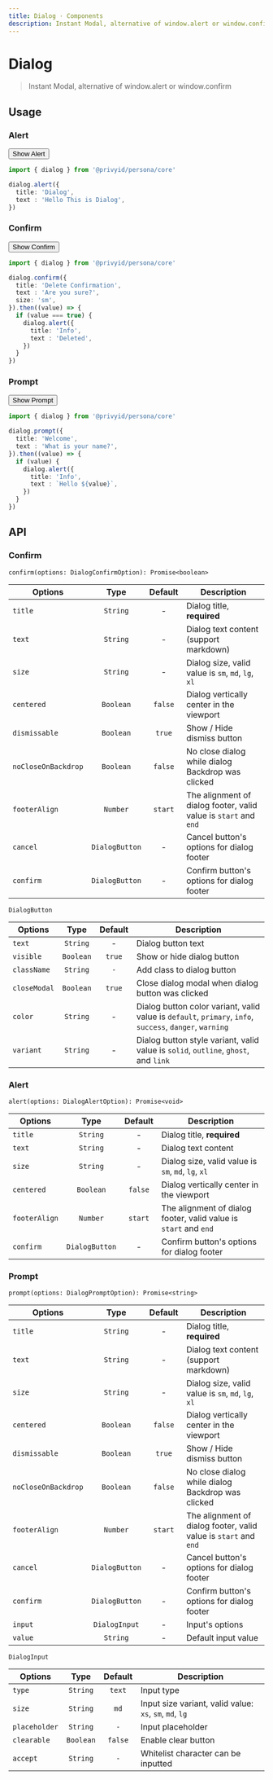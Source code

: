 ```yaml
---
title: Dialog · Components
description: Instant Modal, alternative of window.alert or window.confirm
---
```


<script setup>
  import Button from '../button/Button.vue'
  import * as dialog from '.'

  function example1 () {
    dialog.alert({
      title: 'Dialog',
      text : 'Hello This is Dialog',
    })
  }

  function example2 () {
    dialog.confirm({
      title: 'Delete Confirmation',
      text : 'Are you sure?',
    }).then((value) => {
      if (value === true) {
        dialog.alert({
          title: 'Info',
          text : 'Deleted',
        })
      }
    })
  }

  function example3 () {
    dialog.prompt({
      title: 'Welcome',
      text : 'What is your name?',
    }).then((value) => {
      if (value) {
        dialog.alert({
          title: 'Info',
          text : `Hello ${value}`,
        })
      }
    })
  }
</script>

# Dialog

> Instant Modal, alternative of window.alert or window.confirm

## Usage

### Alert

<div class="flex mt-5">
  <Button @click="example1" color="info">Show Alert</Button>
</div>

```ts
import { dialog } from '@privyid/persona/core'

dialog.alert({
  title: 'Dialog',
  text : 'Hello This is Dialog',
})
```

### Confirm

<div class="flex mt-5">
  <Button @click="example2" color="info">Show Confirm</Button>
</div>

```ts
import { dialog } from '@privyid/persona/core'

dialog.confirm({
  title: 'Delete Confirmation',
  text : 'Are you sure?',
  size: 'sm',
}).then((value) => {
  if (value === true) {
    dialog.alert({
      title: 'Info',
      text : 'Deleted',
    })
  }
})
```

### Prompt

<div class="flex mt-5">
  <Button @click="example3" color="info">Show Prompt</Button>
</div>

```ts
import { dialog } from '@privyid/persona/core'

dialog.prompt({
  title: 'Welcome',
  text : 'What is your name?',
}).then((value) => {
  if (value) {
    dialog.alert({
      title: 'Info',
      text : `Hello ${value}`,
    })
  }
})
```


## API

### Confirm

`confirm(options: DialogConfirmOption): Promise<boolean>`

| Options             |      Type      | Default | Description                                                      |
|---------------------|:--------------:|:-------:|------------------------------------------------------------------|
| `title`             |    `String`    |    -    | Dialog title, **required**                                       |
| `text`              |    `String`    |    -    | Dialog text content (support markdown)                           |
| `size`              |    `String`    |    -    | Dialog size, valid value is `sm`, `md`, `lg`, `xl`               |
| `centered`          |   `Boolean`    | `false` | Dialog vertically center in the viewport                         |
| `dismissable`       |   `Boolean`    | `true`  | Show / Hide dismiss button                                       |
| `noCloseOnBackdrop` |   `Boolean`    | `false` | No close dialog while dialog Backdrop was clicked                |
| `footerAlign`       |    `Number`    | `start` | The alignment of dialog footer, valid value is `start` and `end` |
| `cancel`            | `DialogButton` |    -    | Cancel button's options for dialog footer                        |
| `confirm`           | `DialogButton` |    -    | Confirm button's options for dialog footer                       |

`DialogButton`

| Options      |   Type    | Default | Description                                                                                              |
|--------------|:---------:|:-------:|----------------------------------------------------------------------------------------------------------|
| `text`       | `String`  |    -    | Dialog button text                                                                                       |
| `visible`    | `Boolean` | `true`  | Show or hide dialog button                                                                               |
| `className`  | `String`  |   `-`   | Add class to dialog button                                                                               |
| `closeModal` | `Boolean` | `true`  | Close dialog modal when dialog button was clicked                                                        |
| `color`      | `String`  |    -    | Dialog button color variant, valid value is `default`, `primary`, `info`, `success`, `danger`, `warning` |
| `variant`    | `String`  |    -    | Dialog button style variant, valid value is `solid`, `outline`, `ghost`, and `link`                      |

### Alert

`alert(options: DialogAlertOption): Promise<void>`

| Options       |      Type      | Default | Description                                                      |
|---------------|:--------------:|:-------:|------------------------------------------------------------------|
| `title`       |    `String`    |    -    | Dialog title, **required**                                       |
| `text`        |    `String`    |    -    | Dialog text content                                              |
| `size`        |    `String`    |    -    | Dialog size, valid value is `sm`, `md`, `lg`, `xl`               |
| `centered`    |   `Boolean`    | `false` | Dialog vertically center in the viewport                         |
| `footerAlign` |    `Number`    | `start` | The alignment of dialog footer, valid value is `start` and `end` |
| `confirm`     | `DialogButton` |    -    | Confirm button's options for dialog footer                       |

### Prompt

`prompt(options: DialogPromptOption): Promise<string>`

| Options             |      Type      | Default | Description                                                      |
|---------------------|:--------------:|:-------:|------------------------------------------------------------------|
| `title`             |    `String`    |    -    | Dialog title, **required**                                       |
| `text`              |    `String`    |    -    | Dialog text content (support markdown)                           |
| `size`              |    `String`    |    -    | Dialog size, valid value is `sm`, `md`, `lg`, `xl`               |
| `centered`          |   `Boolean`    | `false` | Dialog vertically center in the viewport                         |
| `dismissable`       |   `Boolean`    | `true`  | Show / Hide dismiss button                                       |
| `noCloseOnBackdrop` |   `Boolean`    | `false` | No close dialog while dialog Backdrop was clicked                |
| `footerAlign`       |    `Number`    | `start` | The alignment of dialog footer, valid value is `start` and `end` |
| `cancel`            | `DialogButton` |    -    | Cancel button's options for dialog footer                        |
| `confirm`           | `DialogButton` |    -    | Confirm button's options for dialog footer                       |
| `input`             | `DialogInput`  |    -    | Input's options                                                  |
| `value`             |    `String`    |    -    | Default input value                                              |

`DialogInput`

| Options       |   Type    | Default | Description                                             |
|---------------|:---------:|:-------:|---------------------------------------------------------|
| `type`        | `String`  | `text`  | Input type                                              |
| `size`        | `String`  |  `md`   | Input size variant, valid value: `xs`, `sm`, `md`, `lg` |
| `placeholder` | `String`  |   `-`   | Input placeholder                                       |
| `clearable`   | `Boolean` | `false` | Enable clear button                                     |
| `accept`      | `String`  |   `-`   | Whitelist character can be inputted                     |
